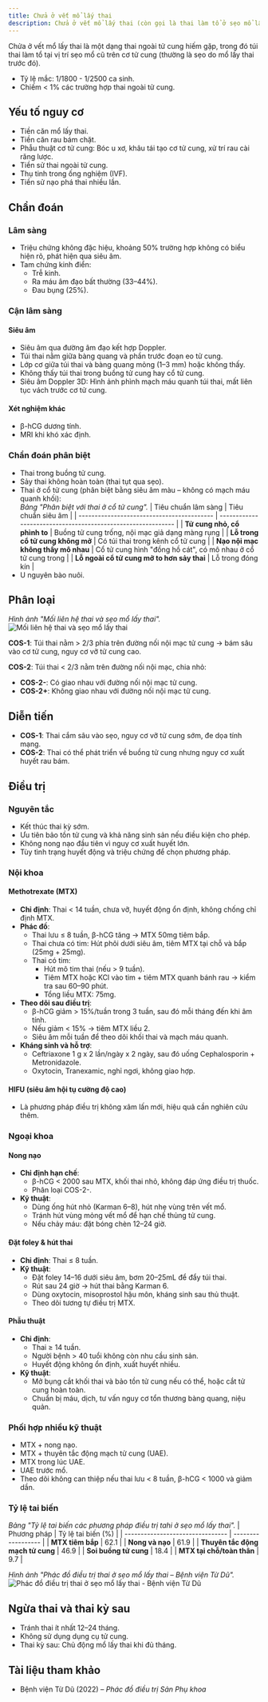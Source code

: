 ```yaml
---
title: Chửa ở vết mổ lấy thai
description: Chửa ở vết mổ lấy thai (còn gọi là thai làm tổ ở sẹo mổ lấy thai) là một dạng thai ngoài tử cung nguy hiểm, xảy ra khi túi thai bám và phát triển tại vị trí sẹo mổ cũ trên cơ tử cung.
---
```


Chửa ở vết mổ lấy thai là một dạng thai ngoài tử cung hiếm gặp, trong đó túi thai làm tổ tại vị trí sẹo mổ cũ trên cơ tử cung (thường là sẹo do mổ lấy thai trước đó).

- Tỷ lệ mắc: 1/1800 - 1/2500 ca sinh.
- Chiếm < 1% các trường hợp thai ngoài tử cung.

## Yếu tố nguy cơ

- Tiền căn mổ lấy thai.
- Tiền căn rau bám chặt.
- Phẫu thuật cơ tử cung: Bóc u xơ, khâu tái tạo cơ tử cung, xử trí rau cài răng lược.
- Tiền sử thai ngoài tử cung.
- Thụ tinh trong ống nghiệm (IVF).
- Tiền sử nạo phá thai nhiều lần.

## Chẩn đoán

### Lâm sàng

- Triệu chứng không đặc hiệu, khoảng 50% trường hợp không có biểu hiện rõ, phát hiện qua siêu âm.
- Tam chứng kinh điển:
  - Trễ kinh.
  - Ra máu âm đạo bất thường (33–44%).
  - Đau bụng (25%).

### Cận lâm sàng

#### Siêu âm

- Siêu âm qua đường âm đạo kết hợp Doppler.
- Túi thai nằm giữa bàng quang và phần trước đoạn eo tử cung.
- Lớp cơ giữa túi thai và bàng quang mỏng (1–3 mm) hoặc không thấy.
- Không thấy túi thai trong buồng tử cung hay cổ tử cung.
- Siêu âm Doppler 3D: Hình ảnh phình mạch máu quanh túi thai, mất liên tục vách trước cơ tử cung.

#### Xét nghiệm khác

- β-hCG dương tính.
- MRI khi khó xác định.

### Chẩn đoán phân biệt

- Thai trong buồng tử cung.
- Sảy thai không hoàn toàn (thai tụt qua sẹo).
- Thai ở cổ tử cung (phân biệt bằng siêu âm màu – không có mạch máu quanh khối):<br>
  _Bảng "Phân biệt với thai ở cổ tử cung"._
  | Tiêu chuẩn lâm sàng | Tiêu chuẩn siêu âm |
  | ------------------------------------------ | ------------------------------------------------------------ |
  | **Tử cung nhỏ, cổ phình to** | Buồng tử cung trống, nội mạc giả dạng màng rụng |
  | **Lỗ trong cổ tử cung không mở** | Có túi thai trong kênh cổ tử cung |
  | **Nạo nội mạc không thấy mô nhau** | Cổ tử cung hình "đồng hồ cát", có mô nhau ở cổ tử cung trong |
  | **Lỗ ngoài cổ tử cung mở to hơn sảy thai** | Lỗ trong đóng kín |
- U nguyên bào nuôi.

## Phân loại

_Hình ảnh "Mối liên hệ thai và sẹo mổ lấy thai"._
![Mối liên hệ thai và sẹo mổ lấy thai](./_images/chua-vet-mo-lay-thai/moi-lien-he-giua-tui-thai-va-seo-mo-lay-thai.jpg)

**COS-1**: Túi thai nằm > 2/3 phía trên đường nối nội mạc tử cung → bám sâu vào cơ tử cung, nguy cơ vỡ tử cung cao.

**COS-2**: Túi thai < 2/3 nằm trên đường nối nội mạc, chia nhỏ:

- **COS-2-**: Có giao nhau với đường nối nội mạc tử cung.
- **COS-2+**: Không giao nhau với đường nối nội mạc tử cung.

## Diễn tiến

- **COS-1**: Thai cắm sâu vào sẹo, nguy cơ vỡ tử cung sớm, đe dọa tính mạng.
- **COS-2**: Thai có thể phát triển về buồng tử cung nhưng nguy cơ xuất huyết rau bám.

## Điều trị

### Nguyên tắc

- Kết thúc thai kỳ sớm.
- Ưu tiên bảo tồn tử cung và khả năng sinh sản nếu điều kiện cho phép.
- Không nong nạo đầu tiên vì nguy cơ xuất huyết lớn.
- Tùy tình trạng huyết động và triệu chứng để chọn phương pháp.

### Nội khoa

#### Methotrexate (MTX)

- **Chỉ định**: Thai < 14 tuần, chưa vỡ, huyết động ổn định, không chống chỉ định MTX.
- **Phác đồ**:
  - Thai lưu ≤ 8 tuần, β-hCG tăng → MTX 50mg tiêm bắp.
  - Thai chưa có tim: Hút phôi dưới siêu âm, tiêm MTX tại chỗ và bắp (25mg + 25mg).
  - Thai có tim:
    - Hút mô tim thai (nếu > 9 tuần).
    - Tiêm MTX hoặc KCl vào tim + tiêm MTX quanh bánh rau → kiểm tra sau 60–90 phút.
    - Tổng liều MTX: 75mg.
- **Theo dõi sau điều trị**:
  - β-hCG giảm > 15%/tuần trong 3 tuần, sau đó mỗi tháng đến khi âm tính.
  - Nếu giảm < 15% → tiêm MTX liều 2.
  - Siêu âm mỗi tuần để theo dõi khối thai và mạch máu quanh.
- **Kháng sinh và hỗ trợ**:
  - Ceftriaxone 1 g x 2 lần/ngày x 2 ngày, sau đó uống Cephalosporin + Metronidazole.
  - Oxytocin, Tranexamic, nghỉ ngơi, không giao hợp.

#### HIFU (siêu âm hội tụ cường độ cao)

- Là phương pháp điều trị không xâm lấn mới, hiệu quả cần nghiên cứu thêm.

### Ngoại khoa

#### Nong nạo

- **Chỉ định hạn chế**:
  - β-hCG < 2000 sau MTX, khối thai nhỏ, không đáp ứng điều trị thuốc.
  - Phân loại COS-2-.
- **Kỹ thuật**:
  - Dùng ống hút nhỏ (Karman 6–8), hút nhẹ vùng trên vết mổ.
  - Tránh hút vùng mỏng vết mổ để hạn chế thủng tử cung.
  - Nếu chảy máu: đặt bóng chèn 12–24 giờ.

#### Đặt foley & hút thai

- **Chỉ định**: Thai ≤ 8 tuần.
- **Kỹ thuật**:
  - Đặt foley 14–16 dưới siêu âm, bơm 20–25mL để đẩy túi thai.
  - Rút sau 24 giờ → hút thai bằng Karman 6.
  - Dùng oxytocin, misoprostol hậu môn, kháng sinh sau thủ thuật.
  - Theo dõi tương tự điều trị MTX.

#### Phẫu thuật

- **Chỉ định**:
  - Thai ≥ 14 tuần.
  - Người bệnh > 40 tuổi không còn nhu cầu sinh sản.
  - Huyết động không ổn định, xuất huyết nhiều.
- **Kỹ thuật**:
  - Mở bụng cắt khối thai và bảo tồn tử cung nếu có thể, hoặc cắt tử cung hoàn toàn.
  - Chuẩn bị máu, dịch, tư vấn nguy cơ tổn thương bàng quang, niệu quản.

### Phối hợp nhiều kỹ thuật

- MTX + nong nạo.
- MTX + thuyên tắc động mạch tử cung (UAE).
- MTX trong lúc UAE.
- UAE trước mổ.
- Theo dõi không can thiệp nếu thai lưu < 8 tuần, β-hCG < 1000 và giảm dần.

### Tỷ lệ tai biến

_Bảng "Tỷ lệ tai biến các phương pháp điều trị tahi ở sẹo mổ lấy thai"._
| Phương pháp | Tỷ lệ tai biến (%) |
| -------------------------------- | ------------------ |
| **MTX tiêm bắp** | 62.1 |
| **Nong và nạo** | 61.9 |
| **Thuyên tắc động mạch tử cung** | 46.9 |
| **Soi buồng tử cung** | 18.4 |
| **MTX tại chỗ/toàn thân** | 9.7 |

_Hình ảnh "Phác đồ điều trị thai ở sẹo mổ lấy thai – Bệnh viện Từ Dũ"._
![Phác đồ điều trị thai ở sẹo mổ lấy thai - Bệnh viện Từ Dũ](./_images/chua-vet-mo-lay-thai/phac-do-xu-tri-thai-o-seo-mo-lay-thai.jpg)

## Ngừa thai và thai kỳ sau

- Tránh thai ít nhất 12–24 tháng.
- Không sử dụng dụng cụ tử cung.
- Thai kỳ sau: Chủ động mổ lấy thai khi đủ tháng.

## Tài liệu tham khảo

- Bệnh viện Từ Dũ (2022) – _Phác đồ điều trị Sản Phụ khoa_
